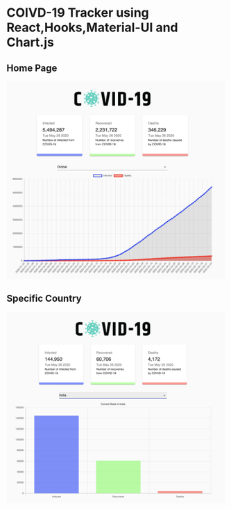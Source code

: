 # COIVD-19 Tracker using React,Hooks,Material-UI and Chart.js

## Home Page

![Home Page](Home.png)

## Specific Country

![Country](Country.png)
